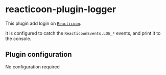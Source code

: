 # reacticoon-plugin-logger

This plugin add login on [`Reacticoon`](https://github.com/reacticoon/reacticoon).

It is configured to catch the `ReacticoonEvents.LOG_*` events, and print it to the console.

## Plugin configuration

No configuration required
